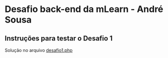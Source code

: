 # Desafio back-end da mLearn - André Sousa

## Instruções para testar o Desafio 1

Solução no arquivo [desafio1.php](desafio1.php)
